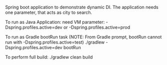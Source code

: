 Spring boot application to demonstrate dynamic DI. The application needs one parameter, that acts as city to search.

To run as Java Application: 
   need VM parameter: -Dspring.profiles.active=dev or -Dspring.profiles.active=prod 

To run as Gradle bootRun task 
(NOTE: From Gradle prompt, bootRun cannot run with -Dspring.profiles.active=test)
   ./gradlew -Dspring.profiles.active=dev bootRun
   
To perform full build:
   ./gradlew clean build
